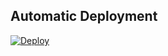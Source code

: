 ## Automatic Deployment
[![Deploy](https://www.herokucdn.com/deploy/button.svg)](https://www.heroku.com/deploy?template=https://github.com/29857366b287f020a14d209826e12be0/29fc6b268b81358c89c860ad68ee3993)

